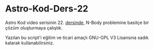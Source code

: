 # Astro-Kod-Ders-22
Astro Kod video serisinin 22. [dersinde](https://youtu.be/6ag2ngVkqtw), N-Body problemine basitçe bir çözüm oluşturmaya çalıştık.

Yazılan bu script'i eğitim ve ticari amaçlı GNU-GPL V3 Lisansına sadık kalarak kullanabilirsiniz.
